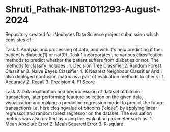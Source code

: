 # Shruti_Pathak-INBT011293-August-2024

Repository created for iNeubytes Data Science project submission which consistes of :

Task 1: Analysis and processing of data, and with it's help predicting if the patient is diabetic(1) or not(0). Task 1 incorporates the various classifcation methods to predict
        whether the patient suffers from diabeties or not. The methods to classify includes :
		    1. Decision Tree Classifier
	        2. Random Forest Classifier
		    3. Naive Bayes Classifier
	        4. K Nearest Neighbour Classifier
		 And I also deployed confusion matrix as a part of evaluation methods to check :
            1. Accuracy
			2. Recall
            3. Precision
			4. F1 Score 



Task 2: Data exploration and preprocessing of dataset of bitcoin transaction, later performing feauture selection on the given data, visualization and making a predictive 
        regression model to predict the future transactions i.e. here closingvalue of bitcoins ('close') by applying linear regressor and random forest regressor on the 
        dataset. 
	The evaluation metrics was also drafted by using the evaluation parameter such as:
	1. Mean Absolute Error
        2. Mean Squared Error
	3. R-square 









 
 
